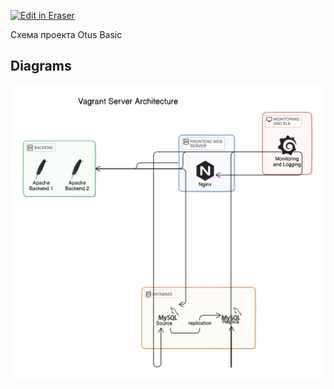 <p><a target="_blank" href="https://app.eraser.io/workspace/GIYesymIdCWgD9Bc3huL" id="edit-in-eraser-github-link"><img alt="Edit in Eraser" src="https://firebasestorage.googleapis.com/v0/b/second-petal-295822.appspot.com/o/images%2Fgithub%2FOpen%20in%20Eraser.svg?alt=media&amp;token=968381c8-a7e7-472a-8ed6-4a6626da5501"></a></p>

Схема проекта Otus Basic


<!-- eraser-additional-content -->
## Diagrams
<!-- eraser-additional-files -->
<a href="/Diagramma Otus Basic-Vagrant Server Architecture-1.eraserdiagram" data-element-id="j68Hp9ja1nsGTucWpNv86"><img src="/.eraser/GIYesymIdCWgD9Bc3huL___AJp4CfEuJIVeRgXKJI4ecU1fvzS2___---diagram----644fa53c6503656e84790aebb4556af4-Vagrant-Server-Architecture.png" alt="" data-element-id="j68Hp9ja1nsGTucWpNv86" /></a>
<!-- end-eraser-additional-files -->
<!-- end-eraser-additional-content -->
<!--- Eraser file: https://app.eraser.io/workspace/GIYesymIdCWgD9Bc3huL --->